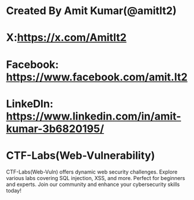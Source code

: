 # Created By Amit Kumar(@amitlt2)
# X:https://x.com/Amitlt2
# Facebook: https://www.facebook.com/amit.lt2
# LinkeDIn: https://www.linkedin.com/in/amit-kumar-3b6820195/

# CTF-Labs(Web-Vulnerability)
CTF-Labs(Web-Vuln) offers dynamic web security challenges. Explore various labs covering SQL injection, XSS, and more. Perfect for beginners and experts. Join our community and enhance your cybersecurity skills today!



